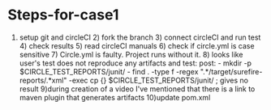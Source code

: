 # Steps-for-case1
1) setup git and circleCI 2) fork the branch 3) connect circleCI and run test 4) check results 5) read circleCI manuals 6) check if circle.yml is case sensitive 7) Circle.yml is faulty. Project runs without it. 8) looks like user's test does not reproduce any artifacts and  test:  post:    - mkdir -p $CIRCLE_TEST_REPORTS/junit/    - find . -type f -regex ".*/target/surefire-reports/.*xml" -exec cp {} $CIRCLE_TEST_REPORTS/junit/ \;  gives no result  9)during creation of a video I've mentioned that there is a link to maven plugin that generates artifacts  10)update  pom.xml
